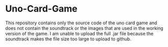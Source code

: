 # Uno-Card-Game
This repository contains only the source code of the uno card game and does not contain the soundtrack or the images that are used in the working version of the game. I am unable to upload the full .jar file because the soundtrack makes the file size too large to upload to github.
